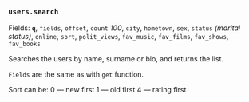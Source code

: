 ### `users.search`

Fields: **`q`**, `fields`, `offset`, `count` _100_, `city`, `hometown`, `sex`, `status` _(marital status)_, `online`,  `sort`, `polit_views`, `fav_music`, `fav_films`, `fav_shows`, `fav_books`

Searches the users by name, surname or bio, and returns the list.

`Fields` are the same as with `get` function.

Sort can be: 
0 — new first
1 — old first
4 — rating first
